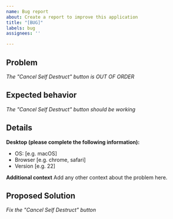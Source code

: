 ```yaml
---
name: Bug report
about: Create a report to improve this application
title: "[BUG]"
labels: bug
assignees: ''

---
```


## Problem
*The "Cancel Self Destruct" button is OUT OF ORDER*

## Expected behavior
*The "Cancel Self Destruct" button should be working*

## Details
**Desktop (please complete the following information):**
 - OS: [e.g. macOS]
 - Browser [e.g. chrome, safari]
 - Version [e.g. 22]

**Additional context**
Add any other context about the problem here.

## Proposed Solution
*Fix the "Cancel Self Destruct" button*
